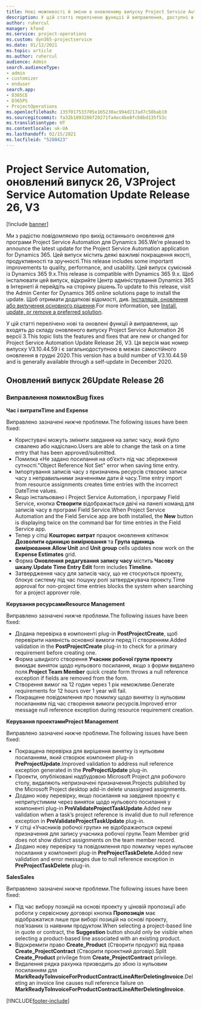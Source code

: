 ```yaml
---
title: Нові можливості й зміни в оновленому випуску Project Service Automation 26 версії 3
description: У цій статті перелічено функції й виправлення, доступні в оновленому випуску Project Service Automation 26 версії 3.
author: ruhercul
manager: kfend
ms.service: project-operations
ms.custom: dyn365-projectservice
ms.date: 01/12/2021
ms.topic: article
ms.author: ruhercul
audience: Admin
search.audienceType:
- admin
- customizer
- enduser
search.app:
- D365CE
- D365PS
- ProjectOperations
ms.openlocfilehash: 135f017533705e165230ac994d217ad7c58bab10
ms.sourcegitcommit: fa32b1893286f20271fa4ec4be8fc68bd135f53c
ms.translationtype: HT
ms.contentlocale: uk-UA
ms.lasthandoff: 02/15/2021
ms.locfileid: "5280423"
---
```

# <a name="project-service-automation-update-release-26-v3"></a><span data-ttu-id="cbb39-103">Project Service Automation, оновлений випуск 26, V3</span><span class="sxs-lookup"><span data-stu-id="cbb39-103">Project Service Automation Update Release 26, V3</span></span>

[!include [banner](../includes/psa-now-project-operations.md)]

<span data-ttu-id="cbb39-104">Ми з радістю повідомляємо про вихід останнього оновлення для програми Project Service Automation для Dynamics 365.</span><span class="sxs-lookup"><span data-stu-id="cbb39-104">We’re pleased to announce the latest update for the Project Service Automation application for Dynamics 365.</span></span> <span data-ttu-id="cbb39-105">Цей випуск містить деякі важливі покращення якості, продуктивності та зручності.</span><span class="sxs-lookup"><span data-stu-id="cbb39-105">This release includes some important improvements to quality, performance, and usability.</span></span> <span data-ttu-id="cbb39-106">Цей випуск сумісний із Dynamics 365 9.x.</span><span class="sxs-lookup"><span data-stu-id="cbb39-106">This release is compatible with Dynamics 365 9.x.</span></span> <span data-ttu-id="cbb39-107">Щоб інсталювати цей випуск, відкрийте Центр адміністрування Dynamics 365 в Інтернеті й перейдіть на сторінку рішень.</span><span class="sxs-lookup"><span data-stu-id="cbb39-107">To update to this release, visit the Admin Center for Dynamics 365 online solutions page to install the update.</span></span> <span data-ttu-id="cbb39-108">Щоб отримати додаткові відомості, див. [Інсталяція, оновлення або вилучення основного рішення](https://docs.microsoft.com/power-platform/admin/install-remove-preferred-solution).</span><span class="sxs-lookup"><span data-stu-id="cbb39-108">For more information, see [Install, update, or remove a preferred solution](https://docs.microsoft.com/power-platform/admin/install-remove-preferred-solution).</span></span>

<span data-ttu-id="cbb39-109">У цій статті перелічено нові та оновлені функції й виправлення, що входять до складу оновленого випуску Project Service Automation 26 версії 3.</span><span class="sxs-lookup"><span data-stu-id="cbb39-109">This topic lists the features and fixes that are new or changed for Project Service Automation Update Release 26, V3.</span></span> <span data-ttu-id="cbb39-110">Ця версія має номер випуску V3.10.44.59 і є загальнодоступною в межах самостійного оновлення в грудні 2020.</span><span class="sxs-lookup"><span data-stu-id="cbb39-110">This version has a build number of V3.10.44.59 and is generally available through a self-update in December 2020.</span></span>

## <a name="update-release-26"></a><span data-ttu-id="cbb39-111">Оновлений випуск 26</span><span class="sxs-lookup"><span data-stu-id="cbb39-111">Update Release 26</span></span>

### <a name="bug-fixes"></a><span data-ttu-id="cbb39-112">Виправлення помилок</span><span class="sxs-lookup"><span data-stu-id="cbb39-112">Bug fixes</span></span>

<span data-ttu-id="cbb39-113">**Час і витрати**</span><span class="sxs-lookup"><span data-stu-id="cbb39-113">**Time and Expense**</span></span>

<span data-ttu-id="cbb39-114">Виправлено зазначені нижче проблеми.</span><span class="sxs-lookup"><span data-stu-id="cbb39-114">The following issues have been fixed:</span></span>

- <span data-ttu-id="cbb39-115">Користувачі можуть змінити завдання на запис часу, який було схвалено або надіслано.</span><span class="sxs-lookup"><span data-stu-id="cbb39-115">Users are able to change the task on a time entry that has been approved/submitted.</span></span>
- <span data-ttu-id="cbb39-116">Помилка «Не задано посилання на об’єкт» під час збереження сутності.</span><span class="sxs-lookup"><span data-stu-id="cbb39-116">"Object Reference Not Set" error when saving time entry.</span></span>
- <span data-ttu-id="cbb39-117">Імпортування записів часу з призначень ресурсів створює записи часу з неправильними значеннями дати й часу.</span><span class="sxs-lookup"><span data-stu-id="cbb39-117">Time entry import from resource assignments creates time entries with the incorrect DateTime values.</span></span>
- <span data-ttu-id="cbb39-118">Якщо інстальовано і Project Service Automation, і програму Field Service, кнопка **Створити** відображається двічі на панелі команд для записів часу в програмі Field Service.</span><span class="sxs-lookup"><span data-stu-id="cbb39-118">When Project Service Automation and the Field Service app are both installed, the **New** button is displaying twice on the command bar for time entries in the Field Service app.</span></span>
- <span data-ttu-id="cbb39-119">Тепер у сітці **Кошторис витрат** працює оновлення клітинок **Дозволити одиницю вимірювання** та **Група одиниць вимірювання**.</span><span class="sxs-lookup"><span data-stu-id="cbb39-119">**Allow Unit** and **Unit group** cells updates now work on the **Expense Estimates** grid.</span></span>
- <span data-ttu-id="cbb39-120">Форма **Оновлення редагування запису часу** містить **Часову шкалу**.</span><span class="sxs-lookup"><span data-stu-id="cbb39-120">**Update Time Entry Edit** form includes **Timeline**.</span></span>
- <span data-ttu-id="cbb39-121">Затвердження часу для записів часу, що не стосуються проекту, блокує систему під час пошуку ролі затверджувача проекту.</span><span class="sxs-lookup"><span data-stu-id="cbb39-121">Time approval for non-project time entries blocks the system when searching for a project approver role.</span></span>

<span data-ttu-id="cbb39-122">**Керування ресурсами**</span><span class="sxs-lookup"><span data-stu-id="cbb39-122">**Resource Management**</span></span>

<span data-ttu-id="cbb39-123">Виправлено зазначені нижче проблеми.</span><span class="sxs-lookup"><span data-stu-id="cbb39-123">The following issues have been fixed:</span></span>

- <span data-ttu-id="cbb39-124">Додана перевірка в компоненті plug-in **PostProjectCreate**, щоб перевірити наявність основної вимоги перед її створенням.</span><span class="sxs-lookup"><span data-stu-id="cbb39-124">Added validation in the **PostProjectCreate** plug-in to check for a primary requirement before creating one.</span></span>
- <span data-ttu-id="cbb39-125">Форма швидкого створення **Учасник робочої групи проекту** викидає виняток щодо нульового посилання, якщо з форми видалено поля.</span><span class="sxs-lookup"><span data-stu-id="cbb39-125">**Project Team Member** quick create form throws a null reference exception if fields are removed from the form.</span></span>
- <span data-ttu-id="cbb39-126">Створення вимог на 12 годин через 1 рік неможливе.</span><span class="sxs-lookup"><span data-stu-id="cbb39-126">Generate requirements for 12 hours over 1 year will fail.</span></span>
- <span data-ttu-id="cbb39-127">Покращене повідомлення про помилку щодо винятку із нульовим посиланням під час створення вимоги ресурсів.</span><span class="sxs-lookup"><span data-stu-id="cbb39-127">Improved error message null reference exception during resource requirement creation.</span></span>

<span data-ttu-id="cbb39-128">**Керування проектами**</span><span class="sxs-lookup"><span data-stu-id="cbb39-128">**Project Management**</span></span>

<span data-ttu-id="cbb39-129">Виправлено зазначені нижче проблеми.</span><span class="sxs-lookup"><span data-stu-id="cbb39-129">The following issues have been fixed:</span></span>

- <span data-ttu-id="cbb39-130">Покращена перевірка для вирішення винятку із нульовим посиланням, який створює компонент plug-in **PreProjectUpdate**.</span><span class="sxs-lookup"><span data-stu-id="cbb39-130">Improved validation to address null reference exception generated in the **PreProjectUpdate** plug-in.</span></span>
- <span data-ttu-id="cbb39-131">Проекти, опубліковані надбудовою Microsoft Project для робочого столу, видаляють непризначені призначення.</span><span class="sxs-lookup"><span data-stu-id="cbb39-131">Projects published by the Microsoft Project desktop add-in delete unassigned assignments.</span></span>
- <span data-ttu-id="cbb39-132">Додано нову перевірку, якщо посилання на завдання проекту є неприпустимим через виняток щодо нульового посилання у компоненті plug-in **PreValidateProjectTaskUpdate**.</span><span class="sxs-lookup"><span data-stu-id="cbb39-132">Added new validation when a task’s project reference is invalid due to null reference exception in **PreValidateProjectTaskUpdate** plug-in.</span></span>
- <span data-ttu-id="cbb39-133">У сітці «Учасників робочої групи» не відображаються окремі призначення для запису учасника робочої групи.</span><span class="sxs-lookup"><span data-stu-id="cbb39-133">Team Member grid does not show distinct assignments on the team member record.</span></span>
- <span data-ttu-id="cbb39-134">Додано нову перевірку та повідомлення про помилку через нульове посилання у компоненті plug-in **PreProjectTaskDelete**.</span><span class="sxs-lookup"><span data-stu-id="cbb39-134">Added new validation and error messages due to null reference exception in **PreProjectTaskDelete** plug-in.</span></span>

<span data-ttu-id="cbb39-135">**Sales**</span><span class="sxs-lookup"><span data-stu-id="cbb39-135">**Sales**</span></span>

<span data-ttu-id="cbb39-136">Виправлено зазначені нижче проблеми.</span><span class="sxs-lookup"><span data-stu-id="cbb39-136">The following issues have been fixed:</span></span>

- <span data-ttu-id="cbb39-137">Під час вибору позицій на основі проекту у ціновій пропозиції або роботи у сервісному договорі кнопка **Пропозиція** має відображатися лише при виборі позицій на основі проекту, пов’язаних із наявним продуктом.</span><span class="sxs-lookup"><span data-stu-id="cbb39-137">When selecting a project-based line in quote or contract, the **Suggestion** button should only be visible when selecting a product-based line associated with an existing product.</span></span>
- <span data-ttu-id="cbb39-138">Відокремити право **Create_Product** (Створити продукт) від права **Create_ProjectContract** (Створити проектний договір).</span><span class="sxs-lookup"><span data-stu-id="cbb39-138">Split **Create_Product** privilege from **Create_ProjectContract** privilege.</span></span>
- <span data-ttu-id="cbb39-139">Видалення рядка рахунка призводить до збою із нульовим посиланням для **MarkReadyToInvoiceForProductContractLineAfterDeletingInvoice**.</span><span class="sxs-lookup"><span data-stu-id="cbb39-139">Deleting an invoice line causes null reference failure on **MarkReadyToInvoiceForProductContractLineAfterDeletingInvoice**.</span></span>


[!INCLUDE[footer-include](../includes/footer-banner.md)]